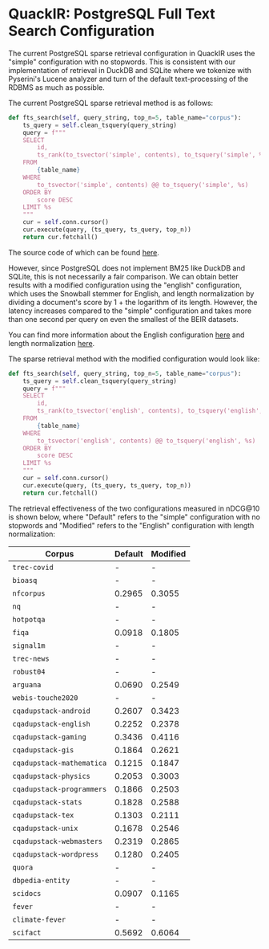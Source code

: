# QuackIR: PostgreSQL Full Text Search Configuration

The current PostgreSQL sparse retrieval configuration in QuackIR uses the "simple" configuration with no stopwords.
This is consistent with our implementation of retrieval in DuckDB and SQLite where we tokenize with Pyserini's Lucene analyzer and turn of the default text-processing of the RDBMS as much as possible.

The current PostgreSQL sparse retrieval method is as follows:

```python
def fts_search(self, query_string, top_n=5, table_name="corpus"):
    ts_query = self.clean_tsquery(query_string)
    query = f"""
    SELECT 
        id, 
        ts_rank(to_tsvector('simple', contents), to_tsquery('simple', %s)) AS score
    FROM 
        {table_name}
    WHERE
        to_tsvector('simple', contents) @@ to_tsquery('simple', %s)
    ORDER BY 
        score DESC
    LIMIT %s
    """
    cur = self.conn.cursor()
    cur.execute(query, (ts_query, ts_query, top_n))
    return cur.fetchall()
```

The source code of which can be found [here](../../quackir/search/_postgres.py).

However, since PostgreSQL does not implement BM25 like DuckDB and SQLite, this is not necessarily a fair comparison.
We can obtain better results with a modified configuration using the "english" configuration, which uses the Snowball stemmer for English, and length normalization by dividing a document's score by 1 + the logarithm of its length. 
However, the latency increases compared to the "simple" configuration and takes more than one second per query on even the smallest of the BEIR datasets.

You can find more information about the English configuration [here](https://www.postgresql.org/docs/current/textsearch-dictionaries.html) and length normalization [here](https://www.postgresql.org/docs/current/textsearch-controls.html).

The sparse retrieval method with the modified configuration would look like:

```python
def fts_search(self, query_string, top_n=5, table_name="corpus"):
    ts_query = self.clean_tsquery(query_string)
    query = f"""
    SELECT 
        id, 
        ts_rank(to_tsvector('english', contents), to_tsquery('english', %s), 1) AS score
    FROM 
        {table_name}
    WHERE
        to_tsvector('english', contents) @@ to_tsquery('english', %s)
    ORDER BY 
        score DESC
    LIMIT %s
    """
    cur = self.conn.cursor()
    cur.execute(query, (ts_query, ts_query, top_n))
    return cur.fetchall()
```

The retrieval effectiveness of the two configurations measured in nDCG@10 is shown below, where "Default" refers to the "simple" configuration with no stopwords and "Modified" refers to the "English" configuration with length normalization:

| Corpus                    | Default | Modified |
| ------------------------- | ------- | -------- |
| `trec-covid`              | \-      | \-       |
| `bioasq`                  | \-      | \-       |
| `nfcorpus`                | 0.2965  | 0.3055   |
| `nq`                      | \-      | \-       |
| `hotpotqa`                | \-      | \-       |
| `fiqa`                    | 0.0918  | 0.1805   |
| `signal1m`                | \-      | \-       |
| `trec-news`               | \-      | \-       |
| `robust04`                | \-      | \-       |
| `arguana`                 | 0.0690  | 0.2549   |
| `webis-touche2020`        | \-      | \-       |
| `cqadupstack-android`     | 0.2607  | 0.3423   |
| `cqadupstack-english`     | 0.2252  | 0.2378   |
| `cqadupstack-gaming`      | 0.3436  | 0.4116   |
| `cqadupstack-gis`         | 0.1864  | 0.2621   |
| `cqadupstack-mathematica` | 0.1215  | 0.1847   |
| `cqadupstack-physics`     | 0.2053  | 0.3003   |
| `cqadupstack-programmers` | 0.1866  | 0.2503   |
| `cqadupstack-stats`       | 0.1828  | 0.2588   |
| `cqadupstack-tex`         | 0.1303  | 0.2111   |
| `cqadupstack-unix`        | 0.1678  | 0.2546   |
| `cqadupstack-webmasters`  | 0.2319  | 0.2865   |
| `cqadupstack-wordpress`   | 0.1280  | 0.2405   |
| `quora`                   | \-      | \-       |
| `dbpedia-entity`          | \-      | \-       |
| `scidocs`                 | 0.0907  | 0.1165   |
| `fever`                   | \-      | \-       |
| `climate-fever`           | \-      | \-       |
| `scifact`                 | 0.5692  | 0.6064   |